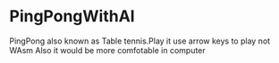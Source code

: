 # PingPongWithAI
PingPong also known as Table tennis.Play it use arrow keys to play not WAsm
Also it would be more comfotable in computer
